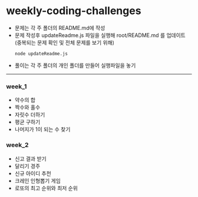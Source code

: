 # weekly-coding-challenges

- 문제는 각 주 폴더의 README.md에 작성
- 문제 작성후 updateReadme.js 파일을 실행해 root/README.md 를 업데이트 (중복되는 문제 확인 및 전체 문제를 보기 위해)
  ```
  node updateReadme.js
  ```
- 풀이는 각 주 폴더의 개인 폴더를 만들어 실행파일을 놓기

---

### week_1
- 약수의 합
- 짝수와 홀수
- 자릿수 더하기
- 평균 구하기
- 나머지가 1이 되는 수 찾기

### week_2

- 신고 결과 받기
- 달리기 경주
- 신규 아이디 추천
- 크레인 인형뽑기 게임
- 로또의 최고 순위와 최저 순위

